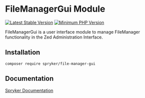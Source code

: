 # FileManagerGui Module
[![Latest Stable Version](https://poser.pugx.org/spryker/file-manager-gui/v/stable.svg)](https://packagist.org/packages/spryker/file-manager-gui)
[![Minimum PHP Version](https://img.shields.io/badge/php-%3E%3D%208.3-8892BF.svg)](https://php.net/)

FileManagerGui is a user interface module to manage FileManager functionality in the Zed Administration Interface.

## Installation

```
composer require spryker/file-manager-gui
```

## Documentation

[Spryker Documentation](https://docs.spryker.com)
